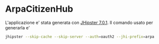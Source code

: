# ArpaCitizenHub

L'applicazione e' stata generata con [JHipster 7.0.1](https://www.jhipster.tech/documentation-archive/v7.0.1).
Il comando usato per generarla e'
```bash
jhipster --skip-cache --skip-server --auth=oauth2 --jhi-prefix=arpa
```

